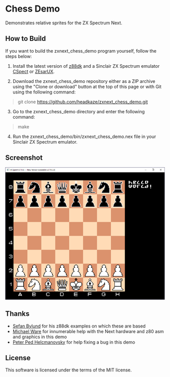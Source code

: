 # Chess Demo

Demonstrates relative sprites for the ZX Spectrum Next.

## How to Build

If you want to build the zxnext_chess_demo program yourself, follow the steps below:

1. Install the latest version of [z88dk](https://github.com/z88dk/z88dk) and
a Sinclair ZX Spectrum emulator [CSpect](https://dailly.blogspot.com/) or
[ZEsarUX](https://sourceforge.net/projects/zesarux/).

2. Download the zxnext_chess_demo repository either as a ZIP archive using the
"Clone or download" button at the top of this page or with Git using the
following command:

> git clone https://github.com/headkaze/zxnext_chess_demo.git

3. Go to the zxnext_chess_demo directory and enter the following command:

> make

4. Run the zxnext_chess_demo/bin/zxnext_chess_demo.nex file in your
Sinclair ZX Spectrum emulator.

## Screenshot
![](screenshot.png)

## Thanks

- [Sefan Bylund](https://github.com/stefanbylund) for his z88dk examples on which these are based
- [Michael Ware](https://www.rustypixels.uk/) for innumerable help with the Next hardware and z80 asm and graphics in this demo
- [Peter Ped Helcmanovsky](https://github.com/ped7g) for help fixing a bug in this demo

## License

This software is licensed under the terms of the MIT license.

